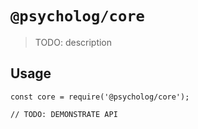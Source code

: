 # `@psycholog/core`

> TODO: description

## Usage

```
const core = require('@psycholog/core');

// TODO: DEMONSTRATE API
```
